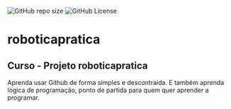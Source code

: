 ![GitHub repo size](https://img.shields.io/github/repo-size/Josenco/roboticapratica)
![GitHub License](https://img.shields.io/github/license/Josenco/roboticapratica)
# roboticapratica
## Curso - Projeto roboticapratica
<title>Robótica Prática</title>
Aprenda usar Github de forma simples e descontraída. E também aprenda lógica de programação, ponto de partida para quem quer aprender a programar.
